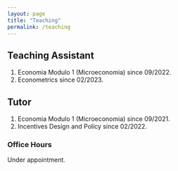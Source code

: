 ```yaml
---
layout: page
title: "Teaching"
permalink: /teaching
---
```


## Teaching Assistant
1. Economia Modulo 1 (Microeconomia) since 09/2022. 
2. Econometrics since 02/2023.

## Tutor
1. Economia Modulo 1 (Microeconomia) since 09/2021.
2. Incentives Design and Policy since 02/2022.

### Office Hours
Under appointment.
